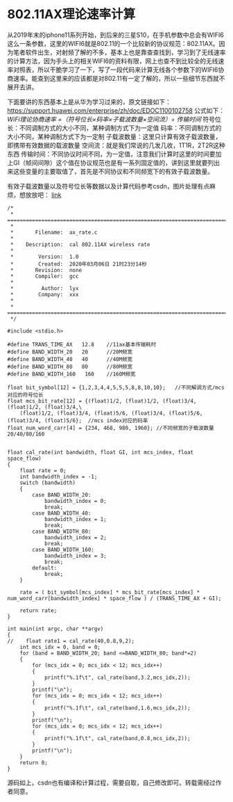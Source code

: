 # 802.11AX理论速率计算
从2019年末的iphone11系列开始，到后来的三星S10，在手机参数中总会有WIFI6这么一条参数，这里的WIFI6就是802.11的一个比较新的协议规范：802.11AX。因为笔者软件出生，对射频了解的不多，基本上也是靠查查找到，学习到了无线速率的计算方法，因为手头上的相关WIFI6的资料有限，网上也查不到比较全的无线速率对照表，所以干脆学习了一下，写了一段代码来计算无线各个参数下的WIFI6协商速率。能查到这里来的应该都是对802.11有一定了解的，所以一些细节东西就不展开去讲。

下面要讲的东西基本上是从华为学习过来的，原文链接如下：
https://support.huawei.com/enterprise/zh/doc/EDOC1100102758
公式如下：
*WiFi理论协商速率 =（符号位长×码率×子载波数量×空间流）÷ 传输时间*
符号位长：不同调制方式的大小不同，某种调制方式下为一定值
码率：不同调制方式的大小不同，某种调制方式下为一定制
子载波数量：这里只计算有效子载波数量，即携带有效数据的载波数量
空间流：就是我们常说的几发几收，1T1R，2T2R这种东西
传输时间：不同协议时间不同，为一定值，注意我们计算时这里的时间要加上GI（帧间间隙）这个值在协议规范也是有一系列固定值的，讲到这里就要列出来这些变量的主要取值了，首先是不同协议和不同频宽下的有效子载波数量。

有效子载波数量以及符号位长等数据以及计算代码参考csdn，图片处理有点麻烦，想放放吧：
[link](https://blog.csdn.net/weixin_34153142/article/details/104702464)

```
/*
 * =====================================================================================
 *
 *       Filename:  ax_rate.c
 *
 *    Description:  cal 802.11AX wireless rate
 *
 *        Version:  1.0
 *        Created:  2020年03月06日 21时23分14秒
 *       Revision:  none
 *       Compiler:  gcc
 *
 *         Author:  lyx 
 *        Company:  xxx
 *
 * =====================================================================================
 */

#include <stdio.h>

#define TRANS_TIME_AX   12.8	//11ax基本传输耗时
#define BAND_WIDTH_20   20		//20M频宽
#define BAND_WIDTH_40   40		//40M频宽
#define BAND_WIDTH_80   80		//80M频宽
#define BAND_WIDTH_160   160	//160M频宽

float bit_symbol[12] = {1,2,3,4,4,5,5,5,8,8,10,10};   //不同解调方式/mcs对应的符号位长
float mcs_bit_rate[12] = {(float)1/2, (float)1/2, (float)3/4, (float)1/2, (float)3/4,\
    (float)1/2, (float)3/4, (float)5/6, (float)3/4, (float)5/6, (float)3/4, (float)5/6};  //mcs index对应的码率
float num_word_carr[4] = {234, 468, 980, 1960}; //不同频宽的子载波数量20/40/80/160


float cal_rate(int bandwidth, float GI, int mcs_index, float space_flow)
{
    float rate = 0;
    int bandwidth_index = -1;
    switch (bandwidth)
    {
        case BAND_WIDTH_20:
            bandwidth_index = 0;
            break;
        case BAND_WIDTH_40:
            bandwidth_index = 1;
            break;
        case BAND_WIDTH_80:
            bandwidth_index = 2;
            break;
        case BAND_WIDTH_160:
            bandwidth_index = 3;
            break;
        default:
            break;
    }

    rate = ( bit_symbol[mcs_index] * mcs_bit_rate[mcs_index] * num_word_carr[bandwidth_index] * space_flow ) / (TRANS_TIME_AX + GI);

    return rate;
}

int main(int argc, char **argv)
{
//    float rate1 = cal_rate(40,0.8,9,2);
    int mcs_idx = 0, band = 0;
    for (band = BAND_WIDTH_20; band <=BAND_WIDTH_80; band*=2)
    {
        for (mcs_idx = 0; mcs_idx < 12; mcs_idx++)
        {
            printf("%.1f\t", cal_rate(band,3.2,mcs_idx,2));
        }
        printf("\n");
        for (mcs_idx = 0; mcs_idx < 12; mcs_idx++)
        {
            printf("%.1f\t", cal_rate(band,1.6,mcs_idx,2));
        }
        printf("\n");
        for (mcs_idx = 0; mcs_idx < 12; mcs_idx++)
        {
            printf("%.1f\t", cal_rate(band,0.8,mcs_idx,2));
        }
        printf("\n");
    }
    return 0;
}

```
源码如上，csdn也有编译和计算过程，需要自取，自己修改即可。转载需经过作者同意。
